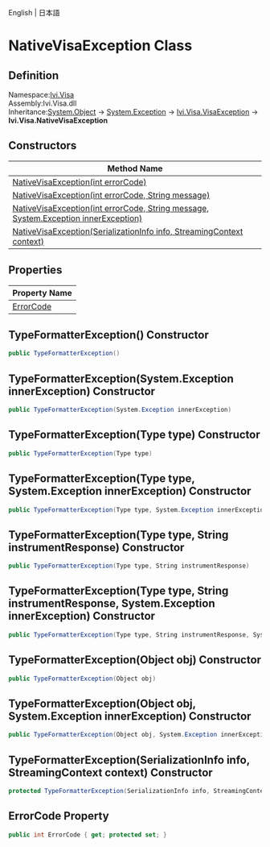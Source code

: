 English | 日本語

# NativeVisaException Class

## Definition
Namespace:[Ivi.Visa](../Visa.md)<BR>
Assembly:Ivi.Visa.dll<BR>
Inheritance:[System.Object](https://learn.microsoft.com/en-us/dotnet/api/system.object) -> [System.Exception](https://learn.microsoft.com/en-us/dotnet/api/system.exception) -> [Ivi.Visa.VisaException](Ivi.Visa.VisaException.md) -> **Ivi.Visa.NativeVisaException**

## Constructors

|Method Name|
|---|
|[NativeVisaException(int errorCode)](#NativeVisaExceptionint-errorCode-constructor)|
|[NativeVisaException(int errorCode, String message)](#NativeVisaExceptionint-errorCode-String-message-constructor)|
|[NativeVisaException(int errorCode, String message, System.Exception innerException)](#NativeVisaExceptionint-errorCode-String-message-SystemException-innerException-constructor)|
|[NativeVisaException(SerializationInfo info, StreamingContext context)](#NativeVisaExceptionSerializationInfo-info-StreamingContext-context-constructor)|

## Properties

|Property Name|
|---|
|[ErrorCode](#ErrorCode-Property)|

## TypeFormatterException() Constructor
```C#
public TypeFormatterException()
```
## TypeFormatterException(System.Exception innerException) Constructor
```C#
public TypeFormatterException(System.Exception innerException)
```
## TypeFormatterException(Type type) Constructor
```C#
public TypeFormatterException(Type type)
```
## TypeFormatterException(Type type, System.Exception innerException) Constructor
```C#
public TypeFormatterException(Type type, System.Exception innerException)
```
## TypeFormatterException(Type type, String instrumentResponse) Constructor
```C#
public TypeFormatterException(Type type, String instrumentResponse)
```
## TypeFormatterException(Type type, String instrumentResponse, System.Exception innerException) Constructor
```C#
public TypeFormatterException(Type type, String instrumentResponse, System.Exception innerException)
```
## TypeFormatterException(Object obj) Constructor
```C#
public TypeFormatterException(Object obj)
```
## TypeFormatterException(Object obj, System.Exception innerException) Constructor
```C#
public TypeFormatterException(Object obj, System.Exception innerException)
```
## TypeFormatterException(SerializationInfo info, StreamingContext context) Constructor
```C#
protected TypeFormatterException(SerializationInfo info, StreamingContext context)
```
## ErrorCode Property
```C#
public int ErrorCode { get; protected set; }
```
